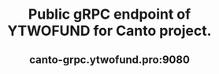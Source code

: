  <h1 align="center"> Public gRPC endpoint of YTWOFUND for Canto project.
 <h2 align="center">                                         canto-grpc.ytwofund.pro:9080
